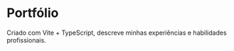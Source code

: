 # Portfólio

Criado com Vite + TypeScript, descreve minhas experiências e habilidades profissionais.
